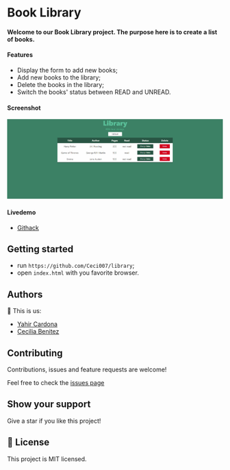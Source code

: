 # Book Library

#### Welcome to our Book Library project. The purpose here is to create a list of books.

#### Features
- Display the form to add new books;
- Add new books to the library;
- Delete the books in the library;
- Switch the books' status between READ and UNREAD.

#### Screenshot

![screenshot](screenshot.png)

#### Livedemo
- [Githack](https://rawcdn.githack.com/Ceci007/library/87696561896f8bbfbe4ddc2f9325ae040da4d799/index.html)


## Getting started
- run `https://github.com/Ceci007/library`;
- open `index.html` with you favorite browser.


## Authors
👤 This is us:

- [Yahir Cardona](https://yahir91.github.io/yahir-cardona.github.io/)
- [Cecilia Benitez](https://ceciliabenitez.com/)


## Contributing

Contributions, issues and feature requests are welcome!

Feel free to check the [issues page](https://github.com/Ceci007/library/issues)


## Show your support

Give a star if you like this project!


## 📝 License

This project is MIT licensed.